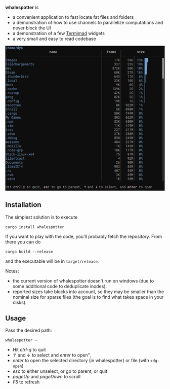 
**whalespotter** is

* a convenient application to fast locate fat files and folders
* a demonstration of how to use channels to parallelize computations and never block the UI
* a demonstration of a few [Termimad](https://github.com/Canop/termimad/) widgets
* a very small and easy to read codebase

![screen](img/screen.png)

## Installation

The simplest solution is to execute

	cargo install whalespotter

If you want to play with the code, you'll probably fetch the repository. From there you can do

	cargo build --release

and the executable will be in `target/release`.

Notes:

* the current version of whalespotter doesn't run on windows (due to some additional code to deduplicate inodes).
* reported sizes take blocks into account, so they may be smaller than the nominal size for sparse files (the goal is to find what takes space in your disks).


## Usage

Pass the desired path:

	whalespotter ~

* Hit *ctrl-q* to quit
* *↑* and *↓* to select and *enter* to open",
* *enter* to open the selected directory (in whalespotter) or file (with `xdg-open`)
* *esc* to either unselect, or go to parent, or quit
* *pageUp* and *pageDown* to scroll
* *F5* to refresh
